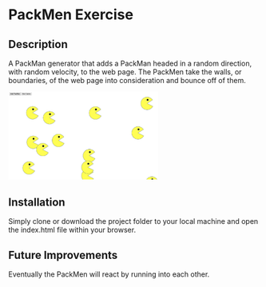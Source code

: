 # PackMen Exercise

## Description

A PackMan generator that adds a PackMan headed in a random direction, with random velocity, to the web page. The PackMen take the walls, or boundaries, of the web page into consideration and bounce off of them.

<img src="readMeImg.jpg" width="300px">

## Installation 

Simply clone or download the project folder to your local machine and open the index.html file within your browser. 

## Future Improvements

Eventually the PackMen will react by running into each other.
